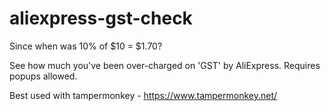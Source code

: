 # aliexpress-gst-check
Since when was 10% of $10 = $1.70?

See how much you've been over-charged on 'GST' by AliExpress. Requires popups allowed.

Best used with tampermonkey - https://www.tampermonkey.net/
